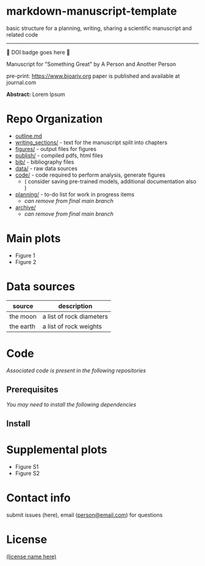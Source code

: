 # markdown-manuscript-template
basic structure for a planning, writing, sharing a scientific manuscript and related code

----
🚧 DOI badge goes here 🚧 

Manuscript for "Something Great" by A Person and Another Person

pre-print: https://www.bioariv.org
paper is published and available at journal.com

**Abstract:** Lorem Ipsum

# Repo Organization

- [outline.md](outline.md)
- [writing_sections/](/writing_sections/0_abstract.md) - text for the manuscript split into chapters
- [figures/](figures/fig1_overview.png) - output files for figures
- [publish/](publish/example.pdf) - compiled pdfs, html files
- [bib/](bib/example.bib) - bibliography files
- [data/](data/README.md) - raw data sources
- [code/](code/setup.py) - code required to perform analysis, generate figures
  - ( consider saving pre-trained models, additional documentation also )
- [planning/](planning/to-do-list.md) - to-do list for work in progress items 
  - *can remove from final main branch*
- [archive/](archive/old_draft.txt)
  - *can remove from final main branch*



# Main plots 
- Figure 1
- Figure 2
# Data sources
| source    | description              |
| --------- | ------------------------ |
| the moon  | a list of rock diameters |
| the earth | a list of rock weights   |

# Code 
*Associated code is present in the following repositories* 

## Prerequisites
*You may need to install the following dependencies*

## Install



# Supplemental plots
- Figure S1
- Figure S2

# Contact info 
submit issues (here), email (person@email.com) for questions

# License

[(license name here)](LICENSE)